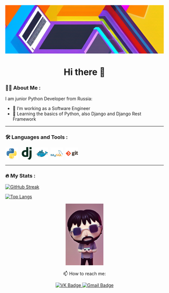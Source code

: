 <div align="header">
  <img src="head.jpg"/>
</div>

<h1 align="center">
  Hi there 👋
</h1> 

### :man_technologist: About Me :

I am junior Python Developer from Russia:
- :telescope: I’m working as a Software Engineer
- :seedling: Learning the basics of Python, also Django and Django Rest Framework
---

### :hammer_and_wrench: Languages and Tools :
<div>
  <img src="https://github.com/devicons/devicon/blob/master/icons/python/python-original.svg" title="Python" alt="Python" width="40" height="40"/>&nbsp;
  <img src="https://github.com/devicons/devicon/blob/master/icons/django/django-plain.svg" title="Django" alt="Django" width="40" height="40"/>&nbsp;
  <img src="https://github.com/devicons/devicon/blob/master/icons/docker/docker-original.svg" title="Docker" alt="Docker" width="40" height="40"/>&nbsp;
  <img src="https://github.com/devicons/devicon/blob/master/icons/mysql/mysql-original-wordmark.svg" title="MySQL"  alt="MySQL" width="40" height="40"/>&nbsp;
  <img src="https://github.com/devicons/devicon/blob/master/icons/git/git-original-wordmark.svg" title="Git" alt="Git" width="40" height="40"/>
</div>

---

### :fire: My Stats :

[![GitHub Streak](https://streak-stats.demolab.com?user=SlemCool&theme=dark)](https://git.io/streak-stats)

[![Top Langs](https://github-readme-stats.vercel.app/api/top-langs/?username=SlemCool&layout=compact&theme=vision-friendly-dark)](https://github.com/anuraghazra/github-readme-stats)

<div id="footer" align="center">
  <img src="its_me.jpg" width="120"/>

  <div id="badges" align="center">
     <p>📫 How to reach me: </p>
    <a href="https://vk.com/o_o_apelsinka">
      <img src="https://img.shields.io/badge/VK-blue?logo=vk&logoColor=white&style=for-the-badge" alt="VK Badge"/>
    </a>
    <a href="mailto:kagadi.a@gmail.com">
      <img src="https://img.shields.io/badge/Gmail-D14836?style=for-the-badge&logo=gmail&logoColor=white" alt="Gmail Badge"/>
    </a>
  </div>

  <img src="https://komarev.com/ghpvc/?username=SlemCool&style=flat-square&color=blue" alt=""/>
</div>
